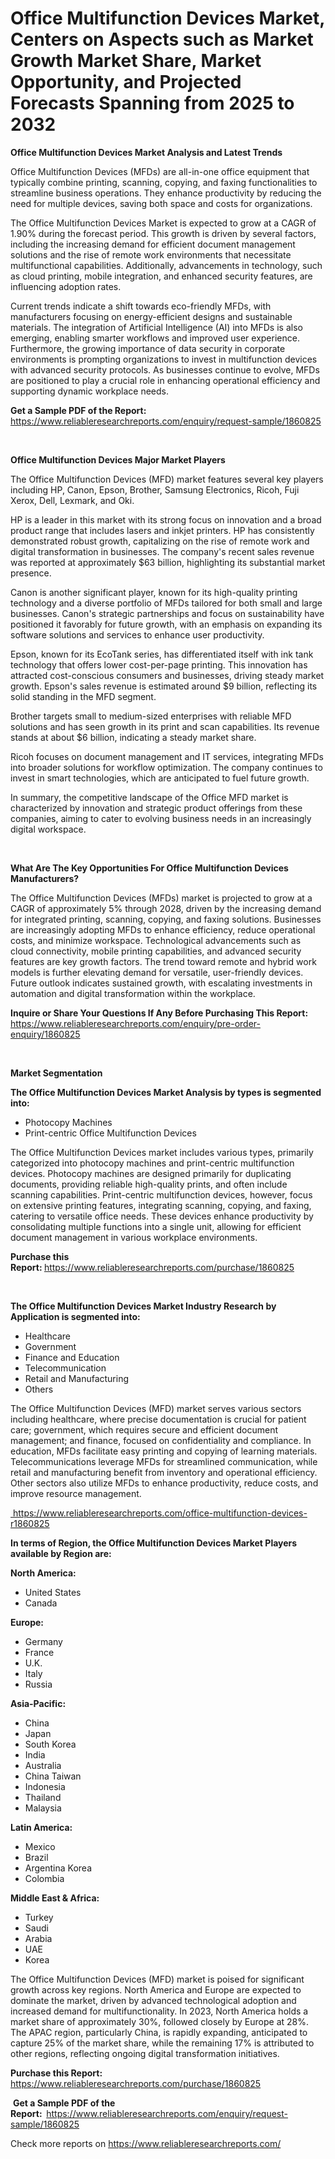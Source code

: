 <p><h1>Office Multifunction Devices Market, Centers on Aspects such as Market Growth Market Share, Market Opportunity, and Projected Forecasts Spanning from 2025 to 2032</h1></p><p><strong>Office Multifunction Devices Market Analysis and Latest Trends</strong></p>
<p><p>Office Multifunction Devices (MFDs) are all-in-one office equipment that typically combine printing, scanning, copying, and faxing functionalities to streamline business operations. They enhance productivity by reducing the need for multiple devices, saving both space and costs for organizations. </p><p>The Office Multifunction Devices Market is expected to grow at a CAGR of 1.90% during the forecast period. This growth is driven by several factors, including the increasing demand for efficient document management solutions and the rise of remote work environments that necessitate multifunctional capabilities. Additionally, advancements in technology, such as cloud printing, mobile integration, and enhanced security features, are influencing adoption rates. </p><p>Current trends indicate a shift towards eco-friendly MFDs, with manufacturers focusing on energy-efficient designs and sustainable materials. The integration of Artificial Intelligence (AI) into MFDs is also emerging, enabling smarter workflows and improved user experience. Furthermore, the growing importance of data security in corporate environments is prompting organizations to invest in multifunction devices with advanced security protocols. As businesses continue to evolve, MFDs are positioned to play a crucial role in enhancing operational efficiency and supporting dynamic workplace needs.</p></p>
<p><strong>Get a Sample PDF of the Report:&nbsp;</strong> <a href="https://www.reliableresearchreports.com/enquiry/request-sample/1860825?utm_campaign=2413&utm_medium=2&utm_source=Github&utm_content=ia&utm_term=16022025&utm_id=office-multifunction-devices">https://www.reliableresearchreports.com/enquiry/request-sample/1860825</a></p>
<p>&nbsp;</p>
<p><strong>Office Multifunction Devices Major Market Players</strong></p>
<p><p>The Office Multifunction Devices (MFD) market features several key players including HP, Canon, Epson, Brother, Samsung Electronics, Ricoh, Fuji Xerox, Dell, Lexmark, and Oki. </p><p>HP is a leader in this market with its strong focus on innovation and a broad product range that includes lasers and inkjet printers. HP has consistently demonstrated robust growth, capitalizing on the rise of remote work and digital transformation in businesses. The company's recent sales revenue was reported at approximately $63 billion, highlighting its substantial market presence.</p><p>Canon is another significant player, known for its high-quality printing technology and a diverse portfolio of MFDs tailored for both small and large businesses. Canon's strategic partnerships and focus on sustainability have positioned it favorably for future growth, with an emphasis on expanding its software solutions and services to enhance user productivity.</p><p>Epson, known for its EcoTank series, has differentiated itself with ink tank technology that offers lower cost-per-page printing. This innovation has attracted cost-conscious consumers and businesses, driving steady market growth. Epson's sales revenue is estimated around $9 billion, reflecting its solid standing in the MFD segment.</p><p>Brother targets small to medium-sized enterprises with reliable MFD solutions and has seen growth in its print and scan capabilities. Its revenue stands at about $6 billion, indicating a steady market share.</p><p>Ricoh focuses on document management and IT services, integrating MFDs into broader solutions for workflow optimization. The company continues to invest in smart technologies, which are anticipated to fuel future growth.</p><p>In summary, the competitive landscape of the Office MFD market is characterized by innovation and strategic product offerings from these companies, aiming to cater to evolving business needs in an increasingly digital workspace.</p></p>
<p>&nbsp;</p>
<p><strong>What Are The Key Opportunities For Office Multifunction Devices Manufacturers?</strong></p>
<p><p>The Office Multifunction Devices (MFDs) market is projected to grow at a CAGR of approximately 5% through 2028, driven by the increasing demand for integrated printing, scanning, copying, and faxing solutions. Businesses are increasingly adopting MFDs to enhance efficiency, reduce operational costs, and minimize workspace. Technological advancements such as cloud connectivity, mobile printing capabilities, and advanced security features are key growth factors. The trend toward remote and hybrid work models is further elevating demand for versatile, user-friendly devices. Future outlook indicates sustained growth, with escalating investments in automation and digital transformation within the workplace.</p></p>
<p><strong>Inquire or Share Your Questions If Any Before Purchasing This Report:</strong> <a href="https://www.reliableresearchreports.com/enquiry/pre-order-enquiry/1860825?utm_campaign=2413&utm_medium=2&utm_source=Github&utm_content=ia&utm_term=16022025&utm_id=office-multifunction-devices">https://www.reliableresearchreports.com/enquiry/pre-order-enquiry/1860825</a></p>
<p>&nbsp;</p>
<p><strong>Market Segmentation</strong></p>
<p><strong>The Office Multifunction Devices Market Analysis by types is segmented into:</strong></p>
<p><ul><li>Photocopy Machines</li><li>Print-centric Office Multifunction Devices</li></ul></p>
<p><p>The Office Multifunction Devices market includes various types, primarily categorized into photocopy machines and print-centric multifunction devices. Photocopy machines are designed primarily for duplicating documents, providing reliable high-quality prints, and often include scanning capabilities. Print-centric multifunction devices, however, focus on extensive printing features, integrating scanning, copying, and faxing, catering to versatile office needs. These devices enhance productivity by consolidating multiple functions into a single unit, allowing for efficient document management in various workplace environments.</p></p>
<p><strong>Purchase this Report:&nbsp;</strong><a href="https://www.reliableresearchreports.com/purchase/1860825?utm_campaign=2413&utm_medium=2&utm_source=Github&utm_content=ia&utm_term=16022025&utm_id=office-multifunction-devices">https://www.reliableresearchreports.com/purchase/1860825</a></p>
<p>&nbsp;</p>
<p><strong>The Office Multifunction Devices Market Industry Research by Application is segmented into:</strong></p>
<p><ul><li>Healthcare</li><li>Government</li><li>Finance and Education</li><li>Telecommunication</li><li>Retail and Manufacturing</li><li>Others</li></ul></p>
<p><p>The Office Multifunction Devices (MFD) market serves various sectors including healthcare, where precise documentation is crucial for patient care; government, which requires secure and efficient document management; and finance, focused on confidentiality and compliance. In education, MFDs facilitate easy printing and copying of learning materials. Telecommunications leverage MFDs for streamlined communication, while retail and manufacturing benefit from inventory and operational efficiency. Other sectors also utilize MFDs to enhance productivity, reduce costs, and improve resource management.</p></p>
<p><a href="https://www.reliableresearchreports.com/office-multifunction-devices-r1860825?utm_campaign=2413&utm_medium=2&utm_source=Github&utm_content=ia&utm_term=16022025&utm_id=office-multifunction-devices">&nbsp;https://www.reliableresearchreports.com/office-multifunction-devices-r1860825</a></p>
<p><strong>In terms of Region, the Office Multifunction Devices Market Players available by Region are:</strong></p>
<p>
    <p> <strong> North America: </strong>
        <ul>
            <li>United States</li>
            <li>Canada</li>
        </ul>
        </p> 
    <p> <strong> Europe: </strong>
        <ul>
            <li>Germany</li>
            <li>France</li>
            <li>U.K.</li>
            <li>Italy</li>
            <li>Russia</li>
        </ul>
        </p> 
    <p> <strong> Asia-Pacific: </strong>
        <ul>
            <li>China</li>
            <li>Japan</li>
            <li>South Korea</li>
            <li>India</li>
            <li>Australia</li>
            <li>China Taiwan</li>
            <li>Indonesia</li>
            <li>Thailand</li>
            <li>Malaysia</li>
        </ul>
        </p> 
    <p> <strong> Latin America: </strong>
        <ul>
            <li>Mexico</li>
            <li>Brazil</li>
            <li>Argentina Korea</li>
            <li>Colombia</li>
        </ul>
        </p> 
    <p> <strong> Middle East & Africa: </strong>
        <ul>
            <li>Turkey</li>
            <li>Saudi</li>
            <li>Arabia</li>
            <li>UAE</li>
            <li>Korea</li>
        </ul>
    </p>
    </p>
<p><p>The Office Multifunction Devices (MFD) market is poised for significant growth across key regions. North America and Europe are expected to dominate the market, driven by advanced technological adoption and increased demand for multifunctionality. In 2023, North America holds a market share of approximately 30%, followed closely by Europe at 28%. The APAC region, particularly China, is rapidly expanding, anticipated to capture 25% of the market share, while the remaining 17% is attributed to other regions, reflecting ongoing digital transformation initiatives.</p></p>
<p><strong>Purchase this Report: </strong><a href="https://www.reliableresearchreports.com/purchase/1860825?utm_campaign=2413&utm_medium=2&utm_source=Github&utm_content=ia&utm_term=16022025&utm_id=office-multifunction-devices">https://www.reliableresearchreports.com/purchase/1860825</a></p>
<p>&nbsp;<strong>Get a Sample PDF of the Report:&nbsp;&nbsp;</strong><a href="https://www.reliableresearchreports.com/enquiry/request-sample/1860825?utm_campaign=2413&utm_medium=2&utm_source=Github&utm_content=ia&utm_term=16022025&utm_id=office-multifunction-devices">https://www.reliableresearchreports.com/enquiry/request-sample/1860825</a></p>
<p><strong></strong></p>
<p>Check more reports on <a href="https://www.reliableresearchreports.com/?utm_campaign=2413&utm_medium=2&utm_source=Github&utm_content=ia&utm_term=16022025&utm_id=office-multifunction-devices">https://www.reliableresearchreports.com/</a></p>